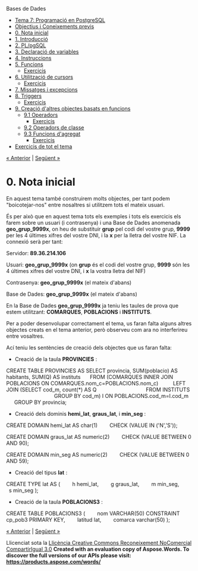 Bases de Dades

- [Tema 7: Programació en PostgreSQL](index.md)
- [Objectius i Coneixements previs](objectius_i_coneixements_previs.md)
- [0. Nota inicial](0_nota_inicial.md)
- [1. Introducció](1_introducci.md)
- [2. PL/pgSQL](2_plpgsql.md)
- [3. Declaració de variables](3_declaraci_de_variables.md)
- [4. Instruccions](4_instruccions.md)
- [5. Funcions](5_funcions.md) 
  - [Exercicis](exercicis.md)
- [6. Utilització de cursors](6_utilitzaci_de_cursors.md) 
  - [Exercicis](exercicis0.md)
- [7. Missatges i excepcions](7_missatges_i_excepcions.md)
- [8. Triggers](8_triggers.md) 
  - [Exercicis](exercicis1.md)
- [9. Creació d'altres objectes basats en funcions](9_creaci_daltres_objectes_basats_en_funcions.md) 
  - [9.1 Operadors](91_operadors.md) 
    - [Exercicis](exercicis2.md)
  - [9.2 Operadors de classe](92_operadors_de_classe.md)
  - [9.3 Funcions d'agregat](93_funcions_dagregat.md) 
    - [Exercicis](exercicis3.md)
- [Exercicis de tot el tema](exercicis_de_tot_el_tema.md)

[« Anterior](objectius_i_coneixements_previs.md) | [Següent »](1_introducci.md)
# <a name="main"></a>**0. Nota inicial**
En aquest tema també construirem molts objectes, per tant podem "boicotejar-nos" entre nosaltres si utilitzem tots el mateix usuari.

És per això que en aquest tema tots els exemples i tots els exercicis els farem sobre un usuari (i contrasenya) i una Base de Dades anomenada **geo\_grup\_9999x**, on heu de substituir **grup** pel codi del vostre grup, **9999** per les 4 últimes xifres del vostre DNI, i la **x** per la lletra del vostre NIF. La connexió serà per tant:

Servidor: **89.36.214.106**

Usuari: **geo\_grup\_9999x** (on **grup** és el codi del vostre grup, **9999** són les 4 últimes xifres del vostre DNI, i **x** la vostra lletra del NIF)

Contrasenya: **geo\_grup\_9999x** (el mateix d'abans)

Base de Dades: **geo\_grup\_9999x** (el mateix d'abans)

En la Base de Dades **geo\_grup\_9999x** ja teniu les taules de prova que estem utilitzant: **COMARQUES**, **POBLACIONS** i **INSTITUTS**.

Per a poder desenvolupar correctament el tema, us faran falta alguns altres objectes creats en el tema anterior, però observeu com ara no interferireu entre vosaltres.

Ací teniu les sentències de creació dels objectes que us faran falta:

- Creació de la taula **PROVINCIES** :

CREATE TABLE PROVINCIES AS
SELECT provincia, SUM(poblacio) AS habitants, SUM(Q) AS instituts
`   `FROM (COMARQUES INNER JOIN POBLACIONS ON COMARQUES.nom\_c=POBLACIONS.nom\_c)
`     `LEFT JOIN (SELECT cod\_m, count(\*) AS Q
`                  `FROM INSTITUTS
`                  `GROUP BY cod\_m) I ON POBLACIONS.cod\_m=I.cod\_m
`   `GROUP BY provincia;

- Creació dels dominis **hemi\_lat**, **graus\_lat**, i **min\_seg** :

CREATE DOMAIN hemi\_lat AS char(1)
`    `CHECK (VALUE IN ('N','S'));

CREATE DOMAIN graus\_lat AS numeric(2)
`    `CHECK (VALUE BETWEEN 0 AND 90);

CREATE DOMAIN min\_seg AS numeric(2)
`    `CHECK (VALUE BETWEEN 0 AND 59);

- Creació del tipus **lat** :

CREATE TYPE lat AS (
`    `h hemi\_lat,
`    `g graus\_lat,
`    `m min\_seg,
`    `s min\_seg );

- Creació de la taula **POBLACIONS3** :

CREATE TABLE POBLACIONS3 (
`    `nom VARCHAR(50) CONSTRAINT cp\_pob3 PRIMARY KEY,
`    `latitud lat,
`    `comarca varchar(50) );

[« Anterior](objectius_i_coneixements_previs.md) | [Següent »](1_introducci.md)

Llicenciat sota la [Llicència Creative Commons Reconeixement NoComercial CompartirIgual 3.0](http://creativecommons.org/licenses/by-nc-sa/3.0/)
**Created with an evaluation copy of Aspose.Words. To discover the full versions of our APIs please visit: https://products.aspose.com/words/**
